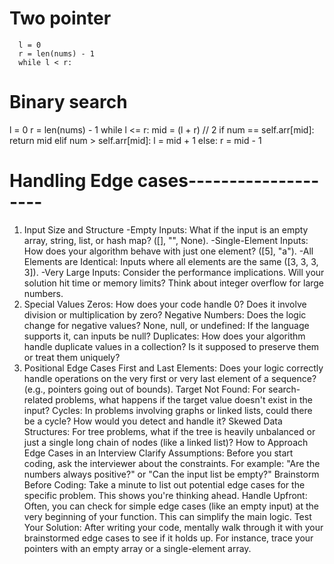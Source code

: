 # Two pointer
```
  l = 0
  r = len(nums) - 1
  while l < r:
```

# Binary search
l = 0
r = len(nums) - 1
while l <= r:
  mid = (l + r) // 2
  if num == self.arr[mid]:
      return mid
  elif num > self.arr[mid]:
      l = mid + 1
  else:
      r = mid - 1



# Handling Edge cases--------------------
1. Input Size and Structure
-Empty Inputs: What if the input is an empty array, string, list, or hash map? ([], "", None).
-Single-Element Inputs: How does your algorithm behave with just one element? ([5], "a").
-All Elements are Identical: Inputs where all elements are the same ([3, 3, 3, 3]).
-Very Large Inputs: Consider the performance implications. Will your solution hit time or memory limits? Think about integer overflow for large numbers.
2. Special Values
Zeros: How does your code handle 0? Does it involve division or multiplication by zero?
Negative Numbers: Does the logic change for negative values?
None, null, or undefined: If the language supports it, can inputs be null?
Duplicates: How does your algorithm handle duplicate values in a collection? Is it supposed to preserve them or treat them uniquely?
3. Positional Edge Cases
First and Last Elements: Does your logic correctly handle operations on the very first or very last element of a sequence? (e.g., pointers going out of bounds).
Target Not Found: For search-related problems, what happens if the target value doesn't exist in the input?
Cycles: In problems involving graphs or linked lists, could there be a cycle? How would you detect and handle it?
Skewed Data Structures: For tree problems, what if the tree is heavily unbalanced or just a single long chain of nodes (like a linked list)?
How to Approach Edge Cases in an Interview
Clarify Assumptions: Before you start coding, ask the interviewer about the constraints. For example: "Are the numbers always positive?" or "Can the input list be empty?"
Brainstorm Before Coding: Take a minute to list out potential edge cases for the specific problem. This shows you're thinking ahead.
Handle Upfront: Often, you can check for simple edge cases (like an empty input) at the very beginning of your function. This can simplify the main logic.
Test Your Solution: After writing your code, mentally walk through it with your brainstormed edge cases to see if it holds up. For instance, trace your pointers with an empty array or a single-element array.